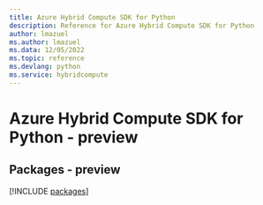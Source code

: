 ```yaml
---
title: Azure Hybrid Compute SDK for Python
description: Reference for Azure Hybrid Compute SDK for Python
author: lmazuel
ms.author: lmazuel
ms.data: 12/05/2022
ms.topic: reference
ms.devlang: python
ms.service: hybridcompute
---
```

# Azure Hybrid Compute SDK for Python - preview
## Packages - preview
[!INCLUDE [packages](hybrid-compute-index.md)]